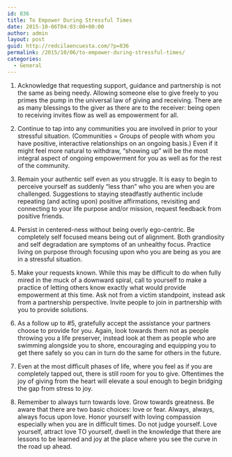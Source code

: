 ```yaml
---
id: 836
title: To Empower During Stressful Times
date: 2015-10-06T04:03:00+00:00
author: admin
layout: post
guid: http://redcilaencuesta.com/?p=836
permalink: /2015/10/06/to-empower-during-stressful-times/
categories:
  - General
---
```

1. Acknowledge that requesting support, guidance and partnership is not the same as being needy. Allowing someone else to give freely to you primes the pump in the universal law of giving and receiving. There are as many blessings to the giver as there are to the receiver: being open to receiving invites flow as well as empowerment for all.

2. Continue to tap into any communities you are involved in prior to your stressful situation. (Communities = Groups of people with whom you have positive, interactive relationships on an ongoing basis.) Even if it might feel more natural to withdraw, &#8220;showing up&#8221; will be the most integral aspect of ongoing empowerment for you as well as for the rest of the community.

3. Remain your authentic self even as you struggle. It is easy to begin to perceive yourself as suddenly &#8220;less than&#8221; who you are when you are challenged. Suggestions to staying steadfastly authentic include repeating (and acting upon) positive affirmations, revisiting and connecting to your life purpose and/or mission, request feedback from positive friends.

4. Persist in centered-ness without being overly ego-centric. Be completely self focused means being out of alignment. Both grandiosity and self degradation are symptoms of an unhealthy focus. Practice living on purpose through focusing upon who you are being as you are in a stressful situation.

5. Make your requests known. While this may be difficult to do when fully mired in the muck of a downward spiral, call to yourself to make a practice of letting others know exactly what would provide empowerment at this time. Ask not from a victim standpoint, instead ask from a partnership perspective. Invite people to join in partnership with you to provide solutions.

6. As a follow up to #5, gratefully accept the assistance your partners choose to provide for you. Again, look towards them not as people throwing you a life preserver, instead look at them as people who are swimming alongside you to shore, encouraging and equipping you to get there safely so you can in turn do the same for others in the future.

7. Even at the most difficult phases of life, where you feel as if you are completely tapped out, there is still room for you to give. Oftentimes the joy of giving from the heart will elevate a soul enough to begin bridging the gap from stress to joy.

8. Remember to always turn towards love. Grow towards greatness. Be aware that there are two basic choices: love or fear. Always, always, always focus upon love. Honor yourself with loving compassion especially when you are in difficult times. Do not judge yourself. Love yourself, attract love TO yourself, dwell in the knowledge that there are lessons to be learned and joy at the place where you see the curve in the road up ahead.